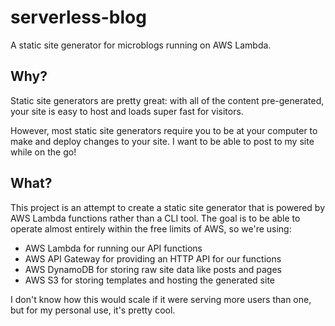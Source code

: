 # serverless-blog

A static site generator for microblogs running on AWS Lambda.

## Why?

Static site generators are pretty great: with all of the content pre-generated, your site is easy to host and loads super fast for visitors.

However, most static site generators require you to be at your computer to make and deploy changes to your site. I want to be able to post to my site while on the go!

## What?

This project is an attempt to create a static site generator that is powered by AWS Lambda functions rather than a CLI tool. The goal is to be able to operate almost entirely within the free limits of AWS, so we're using:

* AWS Lambda for running our API functions
* AWS API Gateway for providing an HTTP API for our functions
* AWS DynamoDB for storing raw site data like posts and pages
* AWS S3 for storing templates and hosting the generated site

I don't know how this would scale if it were serving more users than one, but for my personal use, it's pretty cool.
